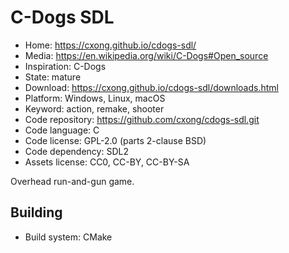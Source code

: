 # C-Dogs SDL

- Home: https://cxong.github.io/cdogs-sdl/
- Media: https://en.wikipedia.org/wiki/C-Dogs#Open_source
- Inspiration: C-Dogs
- State: mature
- Download: https://cxong.github.io/cdogs-sdl/downloads.html
- Platform: Windows, Linux, macOS
- Keyword: action, remake, shooter
- Code repository: https://github.com/cxong/cdogs-sdl.git
- Code language: C
- Code license: GPL-2.0 (parts 2-clause BSD)
- Code dependency: SDL2
- Assets license: CC0, CC-BY, CC-BY-SA

Overhead run-and-gun game.

## Building

- Build system: CMake
